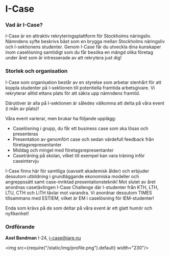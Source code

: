 # I-Case

### Vad är I-Case?

I-Case är en attraktiv rekryteringsplattform för Stockholms näringsliv. Nämndens syfte beskrivs bäst som en brygga mellan Stockholms näringsliv och I-sektionens studenter. Genom I-Case får du utveckla dina kunskaper inom caselösning samtidigt som du får besöka en mängd olika företag under året som är intresserade av att rekrytera just dig!

### Storlek och organisation
I-Case som organisation består av en styrelse som arbetar stenhårt för att koppla studenter på I-sektionen till potentiella framtida arbetsgivare. Vi rekryterar alltid ettans plats för att säkra upp nämndens framtid.

Därutöver är alla på I-sektionen är således välkomna att delta på våra event (i mån av plats)!

Våra event varierar, men brukar ha följande upplägg:
- Caselösning i grupp, du får ett business case som ska lösas och presenteras
- Presentation av genomfört case och sedan värdefull feedback från företagsrepresentanter
- Middag och mingel med företagsrepresentanter
- Caseträning på skolan, vilket till exempel kan vara träning inför caseintervju

I-Case finns här för samtliga (oavsett akademisk ålder) och erbjuder dessutom utbildning i grundläggande ekonomiska modeller och angreppssätt samt case-inriktad presentationsteknik! Mot slutet av året anordnas casetävlingen I-Case Challenge där I-studenter från KTH, LTH, LTU, CTH och LiTH tävlar mot varandra. Vi anordnar dessutom TIMES tillsammans med ESTIEM, vilket är EM i caselösning för IEM-studenter!

Enda som krävs på de som deltar på våra event är ett glatt humör och nyfikenhet!

### Ordförande

__Axel Bandman__ I-24, i-case@iare.nu 

<img src={require("/static/img/profile.png").default} width="230"/>

